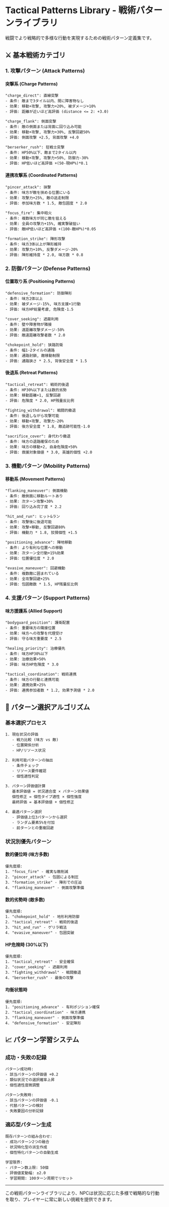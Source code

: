 # Tactical Patterns Library - 戦術パターンライブラリ

戦闘でより戦略的で多様な行動を実現するための戦術パターン定義集です。

## ⚔️ 基本戦術カテゴリ

### 1. 攻撃パターン (Attack Patterns)

#### 突撃系 (Charge Patterns)
```
"charge_direct": 直線突撃
- 条件: 敵まで3タイル以内、間に障害物なし
- 効果: 移動+攻撃, 攻撃力+20%, 被ダメージ+10%
- 評価: 距離が近いほど高評価 (distance <= 2: +3.0)

"charge_flank": 側面突撃
- 条件: 敵の側面または背面に回り込み可能
- 効果: 移動+攻撃, 攻撃力+30%, 反撃回避50%
- 評価: 側面攻撃 +2.5, 背面攻撃 +4.0

"berserker_rush": 狂戦士突撃
- 条件: HP50%以下、敵まで2タイル以内
- 効果: 移動+攻撃, 攻撃力+50%, 防御力-30%
- 評価: HP低いほど高評価 +(50-現HP%)*0.1
```

#### 連携攻撃系 (Coordinated Patterns)
```
"pincer_attack": 挟撃
- 条件: 味方が敵を挟める位置にいる
- 効果: 攻撃力+25%, 敵の逃走制限
- 評価: 参加味方数 * 1.5, 敵包囲度 * 2.0

"focus_fire": 集中砲火
- 条件: 複数味方が同じ敵を狙える
- 効果: 全員の攻撃力+15%, 確実撃破狙い
- 評価: 敵HP低いほど高評価 +(100-敵HP%)*0.05

"formation_strike": 陣形攻撃
- 条件: 味方3体以上が陣形維持
- 効果: 攻撃力+10%, 反撃ダメージ-20%
- 評価: 陣形維持度 * 2.0, 味方数 * 0.8
```

### 2. 防御パターン (Defense Patterns)

#### 位置取り系 (Positioning Patterns)
```
"defensive_formation": 防御陣形
- 条件: 味方2体以上
- 効果: 被ダメージ-15%, 味方支援+1行動
- 評価: 味方HP総量考慮, 危険度-1.5

"cover_seeking": 遮蔽利用
- 条件: 壁や障害物が隣接
- 効果: 遠距離攻撃ダメージ-50%
- 評価: 敵遠距離攻撃者数 * 2.0

"chokepoint_hold": 狭路防衛
- 条件: 幅1-2タイルの通路
- 効果: 通路封鎖, 敵移動制限
- 評価: 通路狭さ * 2.5, 背後安全度 * 1.5
```

#### 後退系 (Retreat Patterns)
```
"tactical_retreat": 戦術的後退
- 条件: HP30%以下または数的劣勢
- 効果: 移動距離+1, 反撃回避
- 評価: 危険度 * 2.0, HP残量反比例

"fighting_withdrawal": 戦闘的撤退
- 条件: 後退しながら攻撃可能
- 効果: 移動+攻撃, 攻撃力-20%
- 評価: 後方安全度 * 1.8, 敵追跡可能性-1.0

"sacrifice_cover": 身代わり撤退
- 条件: 味方の退路確保のため
- 効果: 味方の移動+2, 自身危険度+50%
- 評価: 救援対象価値 * 3.0, 英雄的個性 +2.0
```

### 3. 機動パターン (Mobility Patterns)

#### 移動系 (Movement Patterns)
```
"flanking_maneuver": 側面機動
- 条件: 敵側面に移動ルートあり
- 効果: 次ターン攻撃+30%
- 評価: 回り込み完了度 * 2.2

"hit_and_run": ヒット&ラン
- 条件: 攻撃後に後退可能
- 効果: 攻撃+移動, 反撃回避80%
- 評価: 機動力 * 1.8, 狡猾個性 +1.5

"positioning_advance": 陣地移動
- 条件: より有利な位置への移動
- 効果: 次ターン全行動+15%効果
- 評価: 位置優位度 * 2.0

"evasive_maneuver": 回避機動
- 条件: 複数敵に囲まれている
- 効果: 全攻撃回避+25%
- 評価: 包囲敵数 * 1.5, HP残量反比例
```

### 4. 支援パターン (Support Patterns)

#### 味方援護系 (Allied Support)
```
"bodyguard_position": 護衛配置
- 条件: 重要味方の隣接位置
- 効果: 味方への攻撃を代理受け
- 評価: 守る味方重要度 * 2.5

"healing_priority": 治療優先
- 条件: 味方HP30%以下
- 効果: 治療効果+50%
- 評価: 味方HP危険度 * 3.0

"tactical_coordination": 戦術連携
- 条件: 味方の行動と連携可能
- 効果: 連携効果+25%
- 評価: 連携参加者数 * 1.2, 効果予測値 * 2.0
```

## 🧠 パターン選択アルゴリズム

### 基本選択プロセス
```
1. 現在状況の評価
   - 戦力比較 (味方 vs 敵)
   - 位置関係分析
   - HP/リソース状況

2. 利用可能パターンの抽出
   - 条件チェック
   - リソース要件確認
   - 個性適性判定

3. パターン評価値計算
   基本評価値 = 状況適合度 × パターン効果値
   個性修正 = 個性タイプ適性 × 個性強度
   最終評価 = 基本評価値 + 個性修正

4. 最適パターン選択
   - 評価値上位3パターンから選択
   - ランダム要素5%を付加
   - 前ターンとの重複回避
```

### 状況別優先パターン

#### 数的優位時 (味方多数)
```
優先度順:
1. "focus_fire" - 確実な敵削減
2. "pincer_attack" - 包囲による制圧
3. "formation_strike" - 陣形での圧迫
4. "flanking_maneuver" - 側面攻撃準備
```

#### 数的劣勢時 (敵多数)
```
優先度順:
1. "chokepoint_hold" - 地形利用防御
2. "tactical_retreat" - 戦術的後退
3. "hit_and_run" - ゲリラ戦法
4. "evasive_maneuver" - 包囲突破
```

#### HP危険時 (30%以下)
```
優先度順:
1. "tactical_retreat" - 安全確保
2. "cover_seeking" - 遮蔽利用
3. "fighting_withdrawal" - 戦闘撤退
4. "berserker_rush" - 最後の攻撃
```

#### 均衡状態時
```
優先度順:
1. "positioning_advance" - 有利ポジション確保
2. "tactical_coordination" - 味方連携
3. "flanking_maneuver" - 側面攻撃準備
4. "defensive_formation" - 安定陣形
```

## 📈 パターン学習システム

### 成功・失敗の記録
```
パターン成功時:
- 該当パターンの評価値 +0.2
- 類似状況での選択確率上昇
- 個性適性度微調整

パターン失敗時:
- 該当パターンの評価値 -0.1
- 代替パターンの検討
- 失敗要因の分析記録
```

### 適応型パターン生成
```
既存パターンの組み合わせ:
- 成功パターン2つの融合
- 状況特化型の派生作成
- 個性特化パターンの自動生成

学習限界:
- パターン数上限: 50個
- 評価値変動幅: ±2.0
- 学習期間: 100ターン周期でリセット
```

---

この戦術パターンライブラリにより、NPCは状況に応じた多様で戦略的な行動を取り、プレイヤーに常に新しい挑戦を提供できます。